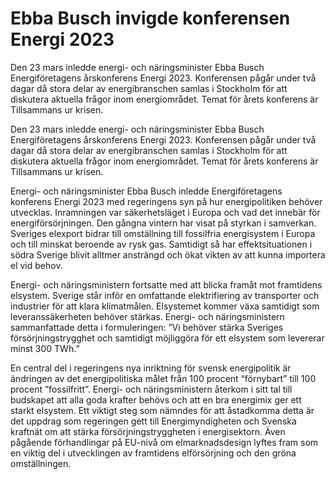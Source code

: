 # Ebba Busch invigde konferensen Energi 2023

Den 23 mars inledde energi- och näringsminister Ebba Busch Energiföretagens årskonferens Energi 2023. Konferensen pågår under två dagar då stora delar av energibranschen samlas i Stockholm för att diskutera aktuella frågor inom energiområdet. Temat för årets konferens är Tillsammans ur krisen.

Den 23 mars inledde energi- och näringsminister Ebba Busch Energiföretagens årskonferens Energi 2023. Konferensen pågår under två dagar då stora delar av energibranschen samlas i Stockholm för att diskutera aktuella frågor inom energiområdet. Temat för årets konferens är Tillsammans ur krisen.

Energi- och näringsminister Ebba Busch inledde Energiföretagens konferens Energi 2023 med regeringens syn på hur energipolitiken behöver utvecklas. Inramningen var säkerhetsläget i Europa och vad det innebär för energiförsörjningen. Den gångna vintern har visat på styrkan i samverkan. Sveriges elexport bidrar till omställning till fossilfria energisystem i Europa och till minskat beroende av rysk gas. Samtidigt så har effektsituationen i södra Sverige blivit alltmer ansträngd och ökat vikten av att kunna importera el vid behov.

Energi- och näringsministern fortsatte med att blicka framåt mot framtidens elsystem. Sverige står inför en omfattande elektrifiering av transporter och industrier för att klara klimatmålen. Elsystemet kommer växa samtidigt som leveranssäkerheten behöver stärkas. Energi- och näringsministern sammanfattade detta i formuleringen: ”Vi behöver stärka Sveriges försörjningstrygghet och samtidigt möjliggöra för ett elsystem som levererar minst 300 TWh.”

En central del i regeringens nya inriktning för svensk energipolitik är ändringen av det energipolitiska målet från 100 procent “förnybart” till 100 procent ”fossilfritt”. Energi- och näringsministern återkom i sitt tal till budskapet att alla goda krafter behövs och att en bra energimix ger ett starkt elsystem. Ett viktigt steg som nämndes för att åstadkomma detta är det uppdrag som regeringen gett till Energimyndigheten och Svenska kraftnät om att stärka försörjningstryggheten i energisektorn. Även pågående förhandlingar på EU-nivå om elmarknadsdesign lyftes fram som en viktig del i utvecklingen av framtidens elförsörjning och den gröna omställningen.
